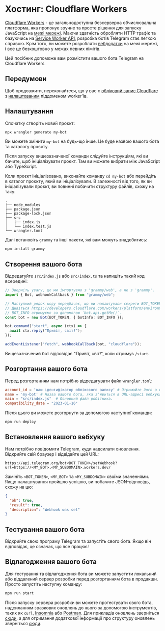 # Хостинг: Cloudflare Workers

[Cloudflare Workers](https://workers.cloudflare.com/) - це загальнодоступна безсерверна обчислювальна платформа, яка пропонує зручне та просте рішення для запуску JavaScript на [межі мережі](https://en.wikipedia.org/wiki/Edge_computing).
Маючи здатність обробляти HTTP трафік та базуючись на [Service Worker API](https://developer.mozilla.org/en-US/docs/Web/API/Service_Worker_API), розробка ботів Telegram стає легкою справою.
Крім того, ви можете розробляти [вебдодатки](https://core.telegram.org/bots/webapps) на межі мережі, і все це безкоштовно у межах певних лімітів.

Цей посібник допоможе вам розмістити вашого бота Telegram на Cloudflare Workers.

## Передумови

Щоб продовжити, переконайтеся, що у вас є [обліковий запис Cloudflare](https://dash.cloudflare.com/login) з [налаштованим](https://dash.cloudflare.com/?account=workers) піддоменом worker'ів.

## Налаштування

Спочатку створіть новий проєкт:

```sh
npx wrangler generate my-bot
```

Ви можете змінити `my-bot` на будь-що інше.
Це буде назвою вашого бота та каталогу проєкту.

Після запуску вищезазначеної команди слідуйте інструкціям, які ви бачите, щоб ініціалізувати проєкт.
Там ви можете вибрати між JavaScript або TypeScript.

Коли проєкт ініціалізовано, виконайте команду `cd my-bot` або перейдіть в каталог проєкту, який ви ініціалізували.
В залежності від того, як ви ініціалізували проєкт, ви повинні побачити структуру файлів, схожу на таку:

```asciiart:no-line-numbers
.
├── node_modules
├── package.json
├── package-lock.json
├── src
│   ├── index.js
│   └── index.test.js
└── wrangler.toml
```

Далі встановіть `grammy` та інші пакети, які вам можуть знадобитись:

```sh
npm install grammy
```

## Створення вашого бота

Відредагуйте `src/index.js` або `src/index.ts` та напишіть такий код всередині:

```ts
// Зверніть увагу, що ми імпортуємо з 'grammy/web', а не з 'grammy'.
import { Bot, webhookCallback } from "grammy/web";

// Наступний рядок коду передбачає, що ви налаштували секрети BOT_TOKEN та BOT_INFO.
// Дивіться https://developers.cloudflare.com/workers/platform/environment-variables/#secrets-on-deployed-workers
// BOT_INFO отримуємо за допомогою `bot.api.getMe()`.
const bot = new Bot(BOT_TOKEN, { botInfo: BOT_INFO });

bot.command("start", async (ctx) => {
  await ctx.reply("Привіт, світ!");
});

addEventListener("fetch", webhookCallback(bot, "cloudflare"));
```

Вищезазначений бот відповідає "Привіт, світ!", коли отримує `/start`.

## Розгортання вашого бота

Перед розгортанням нам потрібно відредагувати файл `wrangler.toml`:

```toml
account_id = 'ваш ідентифікатор облікового запису' # Отримайте його з панелі керування Cloudflare.
name = 'my-bot' # Назва вашого бота, яка зʼявиться в URL-адресі вебхука, наприклад: https://my-bot.my-subdomain.workers.dev
main = "src/index.js"  # Основний файл робітника.
compatibility_date = "2023-01-16"
```

Після цього ви можете розгорнути за допомогою наступної команди:

```sh
npm run deploy
```

## Встановлення вашого вебхуку

Нам потрібно повідомити Telegram, куди надсилати оновлення.
Відкрийте свій браузер і відвідайте цей URL:

```text
https://api.telegram.org/bot<BOT_TOKEN>/setWebhook?url=https://<MY_BOT>.<MY_SUBDOMAIN>.workers.dev/
```

Замініть `<BOT_TOKEN>`, `<MY_BOT>` та `<MY_SUBDOMAIN>` своїми значеннями.
Якщо налаштування пройшло успішно, ви побачите JSON-відповідь, схожу на цю:

```json
{
  "ok": true,
  "result": true,
  "description": "Webhook was set"
}
```

## Тестування вашого бота

Відкрийте свою програму Telegram та запустіть свого бота.
Якщо він відповідає, це означає, що все працює!

## Відлагодження вашого бота

Для тестування та відлагодження бота ви можете запустити локальний або віддалений сервер розробки перед розгортанням бота в продакшн.
Просто запустіть наступну команду:

```sh
npm run start
```

Після запуску сервера розробки ви можете протестувати свого бота, надсиланням зразкових оновлень до нього за допомогою інструментів, таких як `curl`, [Insomnia](https://insomnia.rest) або [Postman](https://postman.com).
Для прикладів оновлень зверніться [сюди](https://core.telegram.org/bots/webhooks#testing-your-bot-with-updates), а для отримання додаткової інформації про структуру оновлень зверніться [сюди](https://core.telegram.org/bots/api#update).
